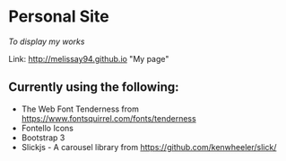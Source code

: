 # Personal Site
*To display my works*

Link: http://melissay94.github.io "My page"

## Currently using the following: 
+ The Web Font Tenderness from https://www.fontsquirrel.com/fonts/tenderness
+ Fontello Icons
+ Bootstrap 3
+ Slickjs - A carousel library from https://github.com/kenwheeler/slick/
